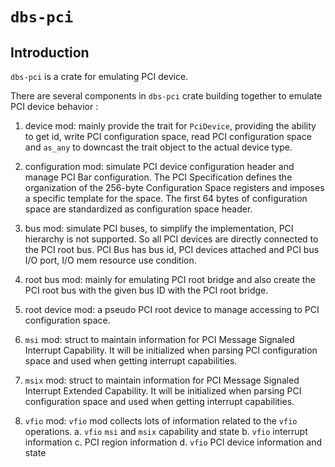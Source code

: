 # `dbs-pci`

## Introduction

`dbs-pci` is a crate for emulating PCI device.

There are several components in `dbs-pci` crate building together to emulate PCI device behavior :

1. device mod: mainly provide the trait for `PciDevice`, providing the ability to get id, write PCI configuration space, read PCI configuration space and `as_any` to downcast the trait object to the actual device type.

2. configuration mod: simulate PCI device configuration header and manage PCI Bar configuration. The PCI Specification defines the organization of the 256-byte Configuration Space registers and imposes a specific template for the space. The first 64 bytes of configuration space are standardized as configuration space header.

3. bus mod: simulate PCI buses, to simplify the implementation, PCI hierarchy is not supported. So all PCI devices are directly connected to the PCI root bus. PCI Bus has bus id, PCI devices attached and PCI bus I/O port, I/O mem resource use condition.

4. root bus mod: mainly for emulating PCI root bridge and also create the PCI root bus with the given bus ID with the PCI root bridge.

5. root device mod: a pseudo PCI root device to manage accessing to PCI configuration space.

6. `msi` mod: struct to maintain information for PCI Message Signaled Interrupt Capability. It will be initialized when parsing PCI configuration space and used when getting interrupt capabilities.

7. `msix` mod: struct to maintain information for PCI Message Signaled Interrupt Extended Capability. It will be initialized when parsing PCI configuration space and used when getting interrupt capabilities.

8. `vfio` mod: `vfio` mod collects lots of information related to the `vfio` operations.
    a. `vfio` `msi` and `msix` capability and state
    b. `vfio` interrupt information 
    c. PCI region information
    d. `vfio` PCI device information and state
